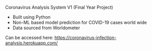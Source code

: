 Coronavirus Analysis System V1 (Final Year Project)
  - Built using Python
  - Non-ML based model prediction for COVID-19 cases world wide
  - Data sourced from Worldometer

Can be accessed here:
https://coronavirus-infection-analysis.herokuapp.com/
